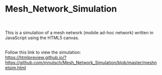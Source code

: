 # Mesh_Network_Simulation<br/><br/>

This is a simulation of a mesh network (mobile ad-hoc network) written in JavaScript using the HTML5 canvas.<br/><br/>

Follow this link to view the simulation:<br/>
https://htmlpreview.github.io/?https://github.com/mnutsch/Mesh_Network_Simulation/blob/master/meshnetsim.html
